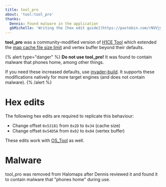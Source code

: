 ```yaml
---
title: tool_pro
about: 'tool:tool_pro'
thanks:
  Dennis: Found malware in the application
  gbMichelle: 'Writing the [hex edit guide](https://pastebin.com/rNVVjyus)'
---
```

**tool_pro** was a community-modified version of [H1CE Tool](~hek/tool) which extended the [map cache file size limit](~map#map-file-size-limit) and vertex buffer beyond their defaults.

{% alert type="danger" %}
**Do not use tool_pro!** It was found to contain malware that phones home, among other things.

If you need these increased defaults, use [invader-build](~). It supports these modifications natively for more target engines (and does not contain malware).
{% /alert %}

# Hex edits
The following hex edits are required to replicate this behaviour:

* Change offset `0x53181` from `0x2D` to `0x34` (cache size)
* Change offset `0x54D5A` from `0x02` to `0x04` (vertex buffer)

These edits work with [OS_Tool](~OpenSauce) as well.

# Malware
tool_pro was removed from Halomaps after Dennis reviewed it and found it to contain malware that "phones home" during use.
